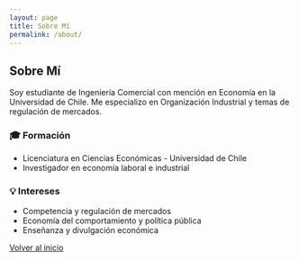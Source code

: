 ```yaml
---
layout: page
title: Sobre Mí
permalink: /about/
---
```


## Sobre Mí  
Soy estudiante de Ingeniería Comercial con mención en Economía en la Universidad de Chile. Me especializo en Organización Industrial y temas de regulación de mercados.

### 🎓 Formación
- Licenciatura en Ciencias Económicas - Universidad de Chile
- Investigador en economía laboral e industrial

### 💡 Intereses
- Competencia y regulación de mercados
- Economía del comportamiento y política pública
- Enseñanza y divulgación económica

[Volver al inicio](README.md)
